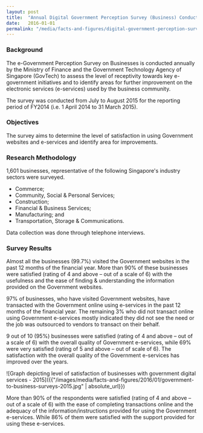 ```yaml
---
layout: post
title:  "Annual Digital Government Perception Survey (Business) Conducted in 2015"
date:   2016-01-01
permalink: "/media/facts-and-figures/digital-government-perception-survey-business-2015"
---
```


### **Background**

The e-Government Perception Survey on Businesses is conducted annually by the Ministry of Finance and the Government Technology Agency of Singapore (GovTech) to assess the level of receptivity towards key e-government initiatives and to identify areas for further improvement on the electronic services (e-services) used by the business community.

The survey was conducted from July to August 2015 for the reporting period of FY2014 (i.e. 1 April 2014 to 31 March 2015).

### **Objectives**

The survey aims to determine the level of satisfaction in using Government websites and e-services and identify area for improvements.

### **Research Methodology**

1,601 businesses, representative of the following Singapore's industry sectors were surveyed.

* Commerce;
* Community, Social & Personal Services; 
* Construction;
* Financial & Business Services; 
* Manufacturing; and
* Transportation, Storage & Communications. 

Data collection was done through telephone interviews.

### **Survey Results**

Almost all the businesses (99.7%) visited the Government websites in the past 12 months of the financial year. More than 90% of these businesses were satisfied (rating of 4 and above – out of a scale of 6) with the usefulness and the ease of finding & understanding the information provided on the Government websites.

97% of businesses, who have visited Government websites, have transacted with the Government online using e-services in the past 12 months of the financial year. The remaining 3% who did not transact online using Government e-services mostly indicated they did not see the need or the job was outsourced to vendors to transact on their behalf.

9 out of 10 (95%) businesses were satisfied (rating of 4 and above – out of a scale of 6) with the overall quality of Government e-services, while 69% were very satisfied (rating of 5 and above – out of scale of 6). The satisfaction with the overall quality of the Government e-services has improved over the years.

![Graph depicting level of satisfaction of businesses with government digital services - 2015]({{"/images/media/facts-and-figures/2016/01/government-to-business-surveys-2015.jpg" | absolute_url}})

More than 90% of the respondents were satisfied (rating of 4 and above – out of a scale of 6) with the ease of completing transactions online and the adequacy of the information/instructions provided for using the Government e-services. While 86% of them were satisfied with the support provided for using these e-services.